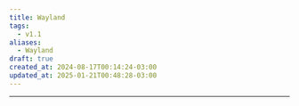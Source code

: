 ```yaml
---
title: Wayland
tags:
  - v1.1
aliases:
  - Wayland
draft: true
created_at: 2024-08-17T00:14:24-03:00
updated_at: 2025-01-21T00:48:28-03:00
---
```



---

